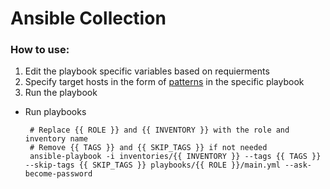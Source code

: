 # Ansible Collection

### How to use:
1. Edit the playbook specific variables based on requierments
2. Specify target hosts in the form of [patterns](https://docs.ansible.com/ansible/latest/user_guide/intro_patterns.html) in the specific playbook
3. Run the playbook
-  Run playbooks

        # Replace {{ ROLE }} and {{ INVENTORY }} with the role and inventory name
        # Remove {{ TAGS }} and {{ SKIP_TAGS }} if not needed
        ansible-playbook -i inventories/{{ INVENTORY }} --tags {{ TAGS }} --skip-tags {{ SKIP_TAGS }} playbooks/{{ ROLE }}/main.yml --ask-become-password
